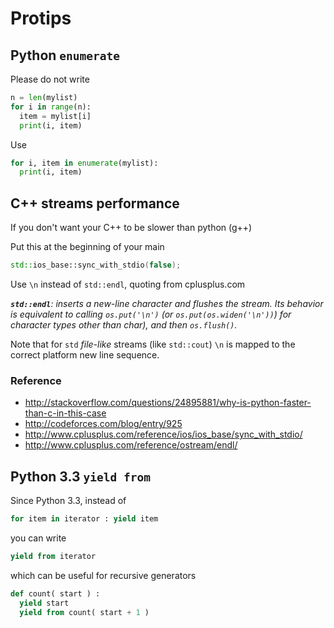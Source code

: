 # Protips

## Python `enumerate`

Please do not write

```py
n = len(mylist)
for i in range(n):
  item = mylist[i]
  print(i, item)
```

Use
```py
for i, item in enumerate(mylist):
  print(i, item)
```

## C++ streams performance

If you don't want your C++ to be slower than python (g++)

Put this at the beginning of your main
```c++
std::ios_base::sync_with_stdio(false);
```

Use `\n` instead of `std::endl`, quoting from cplusplus.com

_**`std::endl`**: inserts a new-line character and flushes the stream. Its behavior is equivalent to calling `os.put('\n')` (or `os.put(os.widen('\n'))`) for character types other than char), and then `os.flush()`._

Note that for `std` *file-like* streams (like `std::cout`) `\n` is mapped to the correct platform new line sequence.

### Reference

  - http://stackoverflow.com/questions/24895881/why-is-python-faster-than-c-in-this-case
  - http://codeforces.com/blog/entry/925
  - http://www.cplusplus.com/reference/ios/ios_base/sync_with_stdio/
  - http://www.cplusplus.com/reference/ostream/endl/

## Python 3.3 `yield from`

Since Python 3.3, instead of

```py
for item in iterator : yield item
```

you can write

```py
yield from iterator
```

which can be useful for recursive generators
```py
def count( start ) :
  yield start
  yield from count( start + 1 )
```
